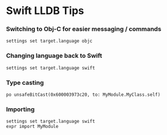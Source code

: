 # Swift LLDB Tips

### Switching to Obj-C for easier messaging / commands

`settings set target.language objc`

### Changing language back to Swift

`settings set target.language swift`

### Type casting

`po unsafeBitCast(0x600003973c20, to: MyModule.MyClass.self)`

### Importing 

```
settings set target.language swift
expr import MyModule
```

